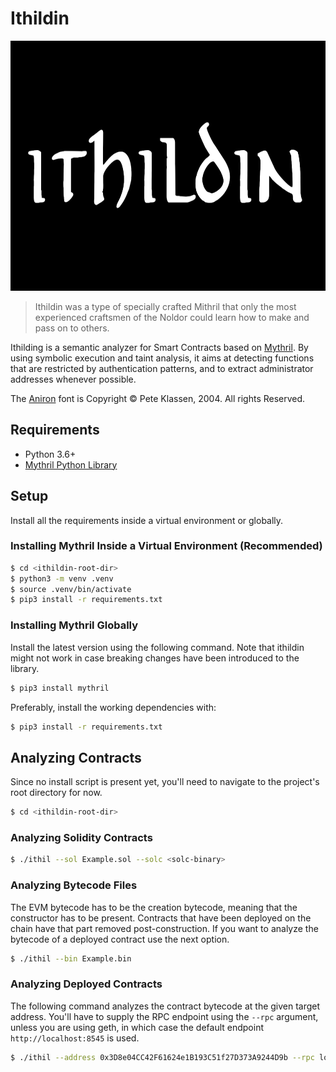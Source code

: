 # Ithildin

<p align="center">
    <img src="assets/ithildin_logo.png" height="400px" />
</p>

> Ithildin was a type of specially crafted Mithril that only the most experienced craftsmen of the Noldor could learn how to make and pass on to others.

Ithilding is a semantic analyzer for Smart Contracts based on [Mythril](https://github.com/ConsenSys/mythril).
By using symbolic execution and taint analysis, it aims at detecting functions that are restricted by authentication patterns, and to extract administrator addresses whenever possible.

The [Aniron](https://thehutt.de/tolkien/fonts/aniron/readme.html) font is Copyright &copy; Pete Klassen, 2004. All rights Reserved.

## Requirements

- Python 3.6+
- [Mythril Python Library](https://github.com/ConsenSys/mythril)

## Setup

Install all the requirements inside a virtual environment or globally.

### Installing Mythril Inside a Virtual Environment (Recommended)

```bash
$ cd <ithildin-root-dir>
$ python3 -m venv .venv
$ source .venv/bin/activate
$ pip3 install -r requirements.txt
```

### Installing Mythril Globally

Install the latest version using the following command.
Note that ithildin might not work in case breaking changes have been introduced to the library.

```bash
$ pip3 install mythril
```

Preferably, install the working dependencies with:

```bash
$ pip3 install -r requirements.txt
```

## Analyzing Contracts

Since no install script is present yet, you'll need to navigate to the project's root directory for now.

```bash
$ cd <ithildin-root-dir>
```

### Analyzing Solidity Contracts

```bash
$ ./ithil --sol Example.sol --solc <solc-binary>
```

### Analyzing Bytecode Files

The EVM bytecode has to be the creation bytecode, meaning that the constructor has to be present.
Contracts that have been deployed on the chain have that part removed post-construction.
If you want to analyze the bytecode of a deployed contract use the next option.

```bash
$ ./ithil --bin Example.bin
```

### Analyzing Deployed Contracts

The following command analyzes the contract bytecode at the given target address.
You'll have to supply the RPC endpoint using the `--rpc` argument, unless you are using geth, in which case the default endpoint `http://localhost:8545` is used.

```bash
$ ./ithil --address 0x3D8e04CC42F61624e1B193C51f27D373A9244D9b --rpc localhost:7545
```
